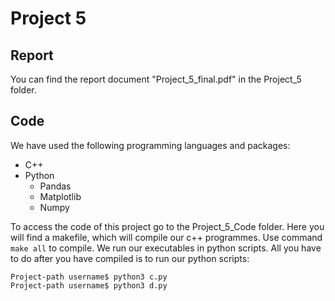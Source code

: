 # Project 5

## Report

You can find the report document "Project_5_final.pdf" in the Project_5 folder.

## Code

We have used the following programming languages and packages: <br />

- C++
- Python
  - Pandas
  - Matplotlib
  - Numpy

To access the code of this project go to the Project_5_Code folder. Here you will find a makefile, which will compile our c++ programmes. Use command `make all` to compile. We run our executables in python scripts. All you have to do after you have compiled is to run our python scripts:

```terminal
Project-path username$ python3 c.py
Project-path username$ python3 d.py
 ```

